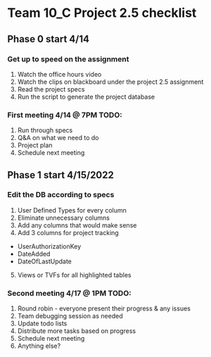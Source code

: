 # Team 10_C Project 2.5 checklist

## Phase 0 start 4/14
### Get up to speed on the assignment
1. Watch the office hours video
2. Watch the clips on blackboard under the project 2.5 assignment
3. Read the project specs
4. Run the script to generate the project database
### First meeting 4/14 @ 7PM TODO:
1. Run through specs
2. Q&A on what we need to do
3. Project plan
4. Schedule next meeting

## Phase 1 start 4/15/2022
### Edit the DB according to specs
1. User Defined Types for every column
2. Eliminate unnecessary columns
3. Add any columns that would make sense
4. Add 3 columns for project tracking
  - UserAuthorizationKey
  - DateAdded
  - DateOfLastUpdate
5. Views or TVFs for all highlighted tables
### Second meeting 4/17 @ 1PM TODO:
1. Round robin - everyone present their progress & any issues
2. Team debugging session as needed
3. Update todo lists
4. Distribute more tasks based on progress
5. Schedule next meeting
6. Anything else?